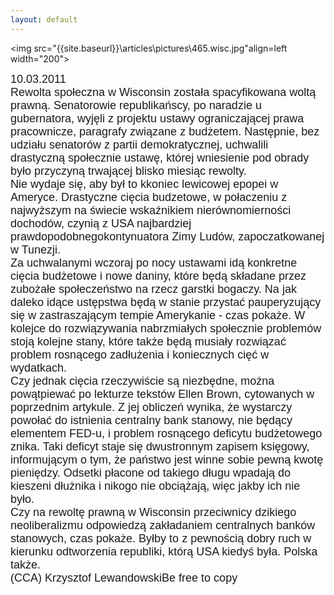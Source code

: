 ```yaml
---
layout: default
---
```


<img src="{{site.baseurl}}\articles\pictures\465.wisc.jpg"align=left width="200"><!--62--><p style="margin: 0px 0px 18px; font-size: 18px; font-family: Helvetica;">
10.03.2011<br>Rewolta społeczna w Wisconsin została spacyfikowana woltą prawną. Senatorowie republikańscy, po naradzie u gubernatora, wyjęli z projektu ustawy ograniczającej prawa pracownicze, paragrafy związane z budżetem. Następnie, bez udziału senatorów z partii demokratycznej, uchwalili drastyczną społecznie ustawę, której wniesienie pod obrady było przyczyną trwającej blisko miesiąc rewolty.<br>Nie wydaje się, aby był to kkoniec lewicowej epopei w Ameryce. Drastyczne cięcia budzetowe, w połaczeniu z najwyższym na świecie wskaźnikiem nierównomierności dochodów, czynią z USA najbardziej prawdopodobnegokontynuatora Zimy Ludów, zapoczatkowanej w Tunezji.<br>Za uchwalanymi wczoraj po nocy ustawami idą konkretne cięcia budżetowe i nowe daniny, które będą składane przez zubożałe społeczeństwo na rzecz garstki bogaczy. Na jak daleko idące ustępstwa będą w stanie przystać pauperyzujący się w zastraszającym tempie Amerykanie - czas pokaże. W kolejce do rozwiązywania nabrzmiałych społecznie problemów stoją kolejne stany, które także będą musiały rozwiązać problem rosnącego zadłużenia i koniecznych cięć w wydatkach.<br>Czy jednak cięcia rzeczywiście są niezbędne, można powątpiewać po lekturze tekstów Ellen Brown, cytowanych w poprzednim artykule. Z jej obliczeń wynika, że wystarczy powołać do istnienia centralny bank stanowy, nie będący elementem FED-u, i problem rosnącego deficytu budżetowego znika. Taki deficyt staje się dwustronnym zapisem księgowy, informującym o tym, że państwo jest winne sobie pewną kwotę pieniędzy. Odsetki płacone od takiego długu wpadają do kieszeni dłużnika i nikogo nie obciążają, więc jakby ich nie było.<br>Czy na rewoltę prawną w Wisconsin przeciwnicy dzikiego neoliberalizmu odpowiedzą zakładaniem centralnych banków stanowych, czas pokaże. Byłby to z pewnością dobry ruch w kierunku odtworzenia republiki, którą USA kiedyś była. Polska także.<br>(CCA) Krzysztof LewandowskiBe free to copy<br></p>